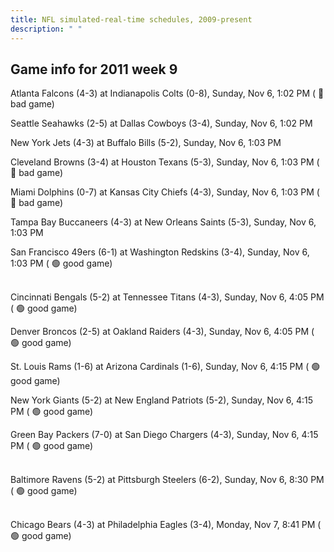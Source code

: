 ```yaml
---
title: NFL simulated-real-time schedules, 2009-present
description: " "
---
```


## Game info for 2011 week 9
Atlanta Falcons (4-3) at Indianapolis Colts (0-8), Sunday, Nov 6, 1:02 PM (	:red_circle: bad game)

Seattle Seahawks (2-5) at Dallas Cowboys (3-4), Sunday, Nov 6, 1:02 PM

New York Jets (4-3) at Buffalo Bills (5-2), Sunday, Nov 6, 1:03 PM

Cleveland Browns (3-4) at Houston Texans (5-3), Sunday, Nov 6, 1:03 PM (	:red_circle: bad game)

Miami Dolphins (0-7) at Kansas City Chiefs (4-3), Sunday, Nov 6, 1:03 PM (	:red_circle: bad game)

Tampa Bay Buccaneers (4-3) at New Orleans Saints (5-3), Sunday, Nov 6, 1:03 PM

San Francisco 49ers (6-1) at Washington Redskins (3-4), Sunday, Nov 6, 1:03 PM (	:green_circle: good game)

<br/>Cincinnati Bengals (5-2) at Tennessee Titans (4-3), Sunday, Nov 6, 4:05 PM (	:green_circle: good game)

Denver Broncos (2-5) at Oakland Raiders (4-3), Sunday, Nov 6, 4:05 PM (	:green_circle: good game)

St. Louis Rams (1-6) at Arizona Cardinals (1-6), Sunday, Nov 6, 4:15 PM (	:green_circle: good game)

New York Giants (5-2) at New England Patriots (5-2), Sunday, Nov 6, 4:15 PM (	:green_circle: good game)

Green Bay Packers (7-0) at San Diego Chargers (4-3), Sunday, Nov 6, 4:15 PM (	:green_circle: good game)

<br/>Baltimore Ravens (5-2) at Pittsburgh Steelers (6-2), Sunday, Nov 6, 8:30 PM (	:green_circle: good game)

<br/>Chicago Bears (4-3) at Philadelphia Eagles (3-4), Monday, Nov 7, 8:41 PM (	:green_circle: good game)

